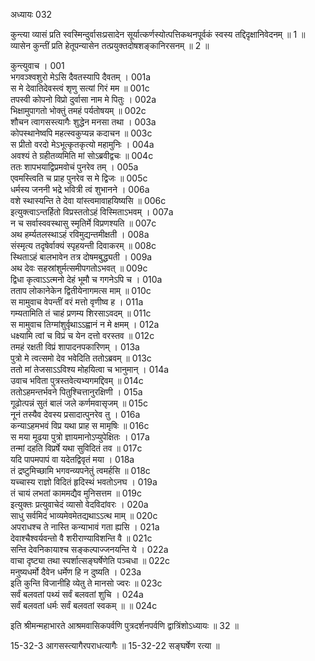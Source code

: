 अध्यायः 032

कुन्त्या व्यासं प्रति स्वस्मिन्दुर्वासःप्रसादेन सूर्यात्कर्णस्योत्पत्तिकथनपूर्वकं स्वस्य तद्दिदृक्षानिवेदनम् ॥ 1 ॥ व्यासेन कुन्तीं प्रति हेतूपन्यासेन तत्प्रयुक्तदोषशङ्कानिरसनम् ॥ 2 ॥

कुन्त्युवाच ।	001  
भगवञ्श्वशुरो मेऽसि दैवतस्यापि दैवतम् ।	001a  
स मे देवातिदेवस्त्वं शृणु सत्यां गिरं मम ॥	001c  
तपस्वी कोपनो विप्रो दुर्वासा नाम मे पितुः ।	002a  
भिक्षामुपागतो भोक्तुं तमहं पर्यतोषयम् ॥	002c  
शौचन त्वागसस्त्यागैः शुद्धेन मनसा तथा ।	003a  
कोपस्थानेष्वपि महत्स्वकुप्यन्न कदाचन ॥	003c  
स प्रीतो वरदो मेऽभूत्कृतकृत्यो महामुनिः ।	004a  
अवश्यं ते ग्रहीतव्यमिति मां सोऽब्रवीद्वचः ॥	004c  
ततः शापभयाद्विप्रमवोचं पुनरेव तम् ।	005a  
एवमस्त्विति च प्राह पुनरेव स मे द्विजः ॥	005c  
धर्मस्य जननी भद्रे भवित्री त्वं शुभानने ।	006a  
वशे स्थास्यन्ति ते देवा यांस्त्वमावाहयिष्यसि ॥	006c  
इत्युक्त्वाऽन्तर्हितो विप्रस्ततोऽहं विस्मिताऽभवम् ।	007a  
न च सर्वास्ववस्थासु स्मृतिर्मे विप्रणश्यति ॥	007c  
अथ हर्म्यतलस्थाऽहं रविमुद्यन्तमीक्षती ।	008a  
संस्मृत्य तदृषेर्वाक्यं स्पृहयन्ती दिवाकरम् ॥	008c  
स्थिताऽहं बालभावेन तत्र दोषमबुद्ध्यती ।	009a  
अथ देवः सहस्रांशुर्मत्समीपगतोऽभवत् ॥	009c  
द्विधा कृत्वाऽऽत्मनो देहं भूमौ च गगनेऽपि च ।	010a  
तताप लोकानेकेन द्वितीयेनागमत्स माम् ॥	010c  
स मामुवाच वेपन्तीं वरं मत्तो वृणीष्व ह ।	011a  
गम्यतामिति तं चाहं प्रणम्य शिरसाऽवदम् ॥	011c  
स मामुवाच तिग्मांशुर्वृथाऽऽह्वानं न मे क्षमम् ।	012a  
धक्ष्यामि त्वां च विप्रं च येन दत्तो वरस्तव ॥	012c  
तमहं रक्षती विप्रं शापादनपकारिणम् ।	013a  
पुत्रो मे त्वत्समो देव भवेदिति ततोऽब्रवम् ॥	013c  
ततो मां तेजसाऽऽविश्य मोहयित्वा च भानुमान् ।	014a  
उवाच भविता पुत्रस्तवेत्यभ्यगमद्दिवम् ॥	014c  
ततोऽहमन्तर्भवने पितुश्चित्तानुरक्षिणी ।	015a  
गूढोत्पन्नं सुतं बालं जले कर्णमवासृजम् ॥	015c  
नूनं तस्यैव देवस्य प्रसादात्पुनरेव तु ।	016a  
कन्याऽहमभवं विप्र यथा प्राह स मामृषिः ॥	016c  
स मया मूढया पुत्रो ज्ञायमानोऽप्युपेक्षितः ।	017a  
तन्मां दहति विप्रर्षे यथा सुविदितं तव ॥	017c  
यदि पापमपापं वा यदेतद्विवृतं मया ।	018a  
तं द्रष्टुमिच्छामि भगवन्व्यपनेतुं त्वमर्हसि ॥	018c  
यच्चास्य राज्ञो विदितं हृदिस्थं भवतोऽनघ ।	019a  
तं चायं लभतां काममद्यैव मुनिसत्तम ॥	019c  
इत्युक्तः प्रत्युवाचेदं व्यासो वेदविदांवरः ।	020a  
साधु सर्वमिदं भाव्यमेवमेतद्यथाऽऽत्थ माम् ॥	020c  
अपराधश्च ते नास्ति कन्याभावं गता ह्यसि ।	021a  
देवाश्चैश्वर्यवन्तो वै शरीराण्याविशन्ति वै ॥	021c  
सन्ति देवनिकायाश्च सङ्कल्पाज्जनयन्ति ये ।	022a  
वाचा दृष्ट्या तथा स्पर्शात्सङ्घर्षेणेति पञ्चधा ॥	022c  
मनुष्यधर्मो दैवेन धर्मेण हि न दुष्यति ।	023a  
इति कुन्ति विजानीहि व्येतु ते मानसो ज्वरः ॥	023c  
सर्वं बलवतां पथ्यं सर्वं बलवतां शुचि ।	024a  
सर्वं बलवतां धर्मः सर्वं बलवतां स्वकम् ॥ ॥	024c  

इति श्रीमन्महाभारते आश्रमवासिकपर्वणि पुत्रदर्शनपर्वणि द्वात्रिंशोऽध्यायः ॥ 32 ॥

15-32-3 आगसस्त्यागैरपराधत्यागैः ॥ 15-32-22 सङ्घर्षेण रत्या ॥
